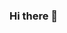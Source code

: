 ### Hi there 👋

<!--
**Amit17062023/Amit17062023** is a ✨ _special_ ✨ repository because its `README.md` (this file) appears on your GitHub profile.

Here are some ideas to get you started:

- 🔭 I’m currently working on software ...
- 🌱 I’m currently learning bca...
- 👯 I’m looking to collaborate on projecrt...
- 🤔 I’m looking for help with learning...
- 💬 Ask me about ...
- 📫 How to reach me: ...
- 😄 Pronouns: ...
- ⚡ Fun fact: ...
-->
